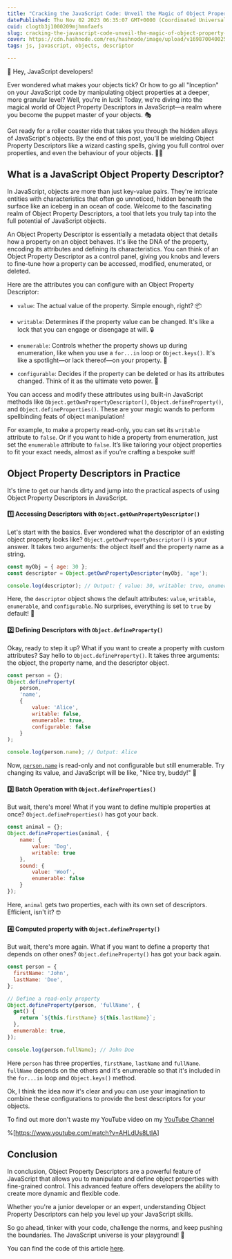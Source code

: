 ```yaml
---
title: "Cracking the JavaScript Code: Unveil the Magic of Object Property Descriptors"
datePublished: Thu Nov 02 2023 06:35:07 GMT+0000 (Coordinated Universal Time)
cuid: clogtb3j1000209mjhmnfaefs
slug: cracking-the-javascript-code-unveil-the-magic-of-object-property-descriptors
cover: https://cdn.hashnode.com/res/hashnode/image/upload/v1698700400257/ae836ffe-65b2-48fc-b125-cb9698fbb2b2.png
tags: js, javascript, objects, descriptor

---
```


👋 Hey, JavaScript developers!

Ever wondered what makes your objects tick? Or how to go all "Inception" on your JavaScript code by manipulating object properties at a deeper, more granular level? Well, you're in luck! Today, we're diving into the magical world of Object Property Descriptors in JavaScript—a realm where you become the puppet master of your objects. 🎭

Get ready for a roller coaster ride that takes you through the hidden alleys of JavaScript's objects. By the end of this post, you'll be wielding Object Property Descriptors like a wizard casting spells, giving you full control over properties, and even the behaviour of your objects. 🧙‍♂️

## What is a JavaScript Object Property Descriptor?

In JavaScript, objects are more than just key-value pairs. They're intricate entities with characteristics that often go unnoticed, hidden beneath the surface like an iceberg in an ocean of code. Welcome to the fascinating realm of Object Property Descriptors, a tool that lets you truly tap into the full potential of JavaScript objects.

An Object Property Descriptor is essentially a metadata object that details how a property on an object behaves. It's like the DNA of the property, encoding its attributes and defining its characteristics. You can think of an Object Property Descriptor as a control panel, giving you knobs and levers to fine-tune how a property can be accessed, modified, enumerated, or deleted.

Here are the attributes you can configure with an Object Property Descriptor:

* `value`: The actual value of the property. Simple enough, right? 📦
    
* `writable`: Determines if the property value can be changed. It's like a lock that you can engage or disengage at will. 🔒
    
* `enumerable`: Controls whether the property shows up during enumeration, like when you use a `for...in` loop or `Object.keys()`. It's like a spotlight—or lack thereof—on your property. 🔦
    
* `configurable`: Decides if the property can be deleted or has its attributes changed. Think of it as the ultimate veto power. 🛑
    

You can access and modify these attributes using built-in JavaScript methods like `Object.getOwnPropertyDescriptor()`, `Object.defineProperty()`, and `Object.defineProperties()`. These are your magic wands to perform spellbinding feats of object manipulation!

For example, to make a property read-only, you can set its `writable` attribute to `false`. Or if you want to hide a property from enumeration, just set the `enumerable` attribute to `false`. It’s like tailoring your object properties to fit your exact needs, almost as if you’re crafting a bespoke suit!

## **Object** Property **Descriptors in Practice**

It's time to get our hands dirty and jump into the practical aspects of using Object Property Descriptors in JavaScript.

#### 1️⃣ Accessing Descriptors with `Object.getOwnPropertyDescriptor()`

Let's start with the basics. Ever wondered what the descriptor of an existing object property looks like? `Object.getOwnPropertyDescriptor()` is your answer. It takes two arguments: the object itself and the property name as a string.

```javascript
const myObj = { age: 30 };
const descriptor = Object.getOwnPropertyDescriptor(myObj, 'age');

console.log(descriptor); // Output: { value: 30, writable: true, enumerable: true, configurable: true }
```

Here, the `descriptor` object shows the default attributes: `value`, `writable`, `enumerable`, and `configurable`. No surprises, everything is set to `true` by default! 🎉

#### 2️⃣ Defining Descriptors with `Object.defineProperty()`

Okay, ready to step it up? What if you want to create a property with custom attributes? Say hello to `Object.defineProperty()`. It takes three arguments: the object, the property name, and the descriptor object.

```javascript
const person = {};
Object.defineProperty(
    person,
    'name',
    {
        value: 'Alice',
        writable: false,
        enumerable: true,
        configurable: false
    }
);

console.log(person.name); // Output: Alice
```

Now, [`person.name`](http://person.name) is read-only and not configurable but still enumerable. Try changing its value, and JavaScript will be like, "Nice try, buddy!" 🤨

#### 3️⃣ Batch Operation with `Object.defineProperties()`

But wait, there's more! What if you want to define multiple properties at once? `Object.defineProperties()` has got your back.

```javascript
const animal = {};
Object.defineProperties(animal, {
    name: {
        value: 'Dog',
        writable: true
    },
    sound: {
        value: 'Woof',
        enumerable: false
    }
});
```

Here, `animal` gets two properties, each with its own set of descriptors. Efficient, isn't it? 🤓

#### 4️⃣ Computed property with `Object.defineProperty()`

But wait, there's more again. What if you want to define a property that depends on other ones? `Object.defineProperty()` has got your back again.

```javascript
const person = {
  firstName: 'John',
  lastName: 'Doe',
};

// Define a read-only property
Object.defineProperty(person, 'fullName', {
  get() {
    return `${this.firstName} ${this.lastName}`;
  },
  enumerable: true,
});

console.log(person.fullName); // John Doe
```

Here `person` has three properties, `firstName`, `lastName` and `fullName`. `fullName` depends on the others and it's enumerable so that it's included in the `for...in` loop and `Object.keys()` method.

Ok, I think the idea now it's clear and you can use your imagination to combine these configurations to provide the best descriptors for your objects.

To find out more don't waste my YouTube video on my [YouTube Channel](https://www.youtube.com/@Puppo_92)

%[https://www.youtube.com/watch?v=AHLdUs8LtIA] 

## Conclusion

In conclusion, Object Property Descriptors are a powerful feature of JavaScript that allows you to manipulate and define object properties with fine-grained control. This advanced feature offers developers the ability to create more dynamic and flexible code.

Whether you're a junior developer or an expert, understanding Object Property Descriptors can help you level up your JavaScript skills.

So go ahead, tinker with your code, challenge the norms, and keep pushing the boundaries. The JavaScript universe is your playground! 🚀

You can find the code of this article [here](https://github.com/Puppo/javascript-you-dont-know/tree/07-object-descriptor).